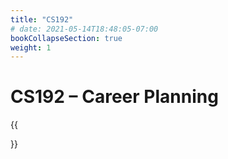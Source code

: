 ```yaml
---
title: "CS192"
# date: 2021-05-14T18:48:05-07:00
bookCollapseSection: true
weight: 1
---
```


# CS192 – Career Planning

{{<section>}}
